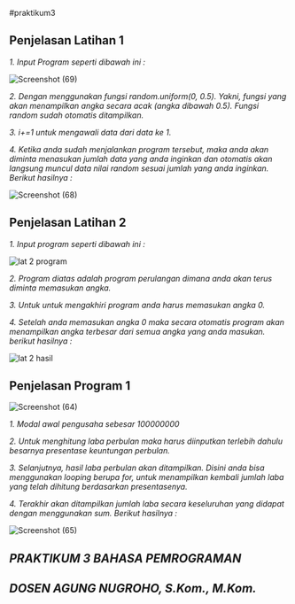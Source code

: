 #praktikum3

**Penjelasan Latihan 1**
---
*1. Input Program seperti dibawah ini :*

![Screenshot (69)](https://user-images.githubusercontent.com/57055098/68539991-f3ab1800-03bd-11ea-8ee2-77e0a4b40d5d.png)

*2. Dengan menggunakan fungsi random.uniform(0, 0.5). Yakni, fungsi yang akan menampilkan angka secara acak (angka dibawah 0.5). Fungsi random sudah otomatis ditampilkan.*

*3. i+=1 untuk mengawali data dari data ke 1.*

*4. Ketika anda sudah menjalankan program tersebut, maka anda akan diminta menasukan jumlah data yang anda inginkan dan otomatis akan langsung muncul data nilai random sesuai jumlah yang anda inginkan. Berikut hasilnya :*

![Screenshot (68)](https://user-images.githubusercontent.com/57055098/68539994-fd348000-03bd-11ea-9191-340ba5e63601.png)

**Penjelasan Latihan 2**
---
*1. Input program seperti dibawah ini :*

![lat 2 program](https://user-images.githubusercontent.com/57055098/68382800-0b4c8b80-0187-11ea-95e2-91a74747634e.png)

*2. Program diatas adalah program perulangan dimana anda akan terus diminta memasukan angka.*

*3. Untuk untuk mengakhiri program anda harus memasukan angka 0.*

*4. Setelah anda memasukan angka 0 maka secara otomatis program akan menampilkan angka terbesar dari semua angka yang anda masukan. berikut hasilnya :*

![lat 2 hasil](https://user-images.githubusercontent.com/57055098/68383317-02a88500-0188-11ea-8a78-f157263b5de2.png)

**Penjelasan Program 1**
---

![Screenshot (64)](https://user-images.githubusercontent.com/57055098/68383832-fa9d1500-0188-11ea-97ab-4a5ef696639b.png)


*1. Modal awal pengusaha sebesar 100000000*

*2. Untuk menghitung laba perbulan maka harus diinputkan terlebih dahulu besarnya presentase keuntungan perbulan.*

*3. Selanjutnya, hasil laba perbulan akan ditampilkan. Disini anda bisa menggunakan looping berupa for, untuk menampilkan kembali jumlah laba yang telah dihitung berdasarkan presentasenya.*

*4. Terakhir akan ditampilkan jumlah laba secara keseluruhan yang didapat dengan menggunakan sum. Berikut hasilnya :*

![Screenshot (65)](https://user-images.githubusercontent.com/57055098/68383890-10123f00-0189-11ea-92eb-577ff3935472.png)

***PRAKTIKUM 3 BAHASA PEMROGRAMAN***
---

***DOSEN AGUNG NUGROHO, S.Kom., M.Kom.***
---
